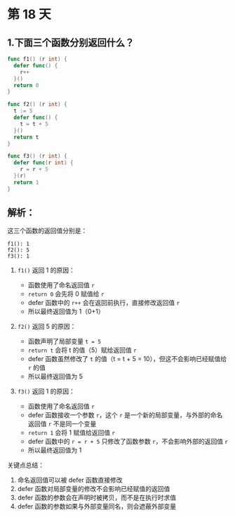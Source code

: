 # 第 18 天

## 1.下面三个函数分别返回什么？

```go
func f1() (r int) {
  defer func() {
    r++
  }()
  return 0
}

func f2() (r int) {
  t := 5
  defer func() {
    t = t + 5
  }()
  return t
}

func f3() (r int) {
  defer func(r int) {
    r = r + 5
  }(r)
  return 1
}
```

## 解析：
这三个函数的返回值分别是：
```
f1(): 1
f2(): 5
f3(): 1
```

1. `f1()` 返回 1 的原因：
   - 函数使用了命名返回值 `r`
   - `return 0` 会先将 0 赋值给 `r`
   - defer 函数中的 `r++` 会在返回前执行，直接修改返回值 `r`
   - 所以最终返回值为 1（0+1）

2. `f2()` 返回 5 的原因：
   - 函数声明了局部变量 `t = 5`
   - `return t` 会将 t 的值（5）赋给返回值 `r`
   - defer 函数虽然修改了 `t` 的值（t = t + 5 = 10），但这不会影响已经赋值给 `r` 的值
   - 所以最终返回值为 5

3. `f3()` 返回 1 的原因：
   - 函数使用了命名返回值 `r`
   - defer 函数接收一个参数 `r`，这个 `r` 是一个新的局部变量，与外部的命名返回值 `r` 不是同一个变量
   - `return 1` 会将 1 赋值给返回值 `r`
   - defer 函数中的 `r = r + 5` 只修改了函数参数 `r`，不会影响外部的返回值 `r`
   - 所以最终返回值为 1

关键点总结：
1. 命名返回值可以被 defer 函数直接修改
2. defer 函数对局部变量的修改不会影响已经赋值的返回值
3. defer 函数的参数会在声明时被拷贝，而不是在执行时求值
4. defer 函数的参数如果与外部变量同名，则会遮蔽外部变量